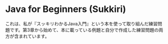 # Java for Beginners (Sukkiri)
これは、私が『スッキリわかるJava入門』という本を使って取り組んだ練習問題です。第3章から始めて、本に載っている例題と自分で作成した練習問題の両方が含まれています。
